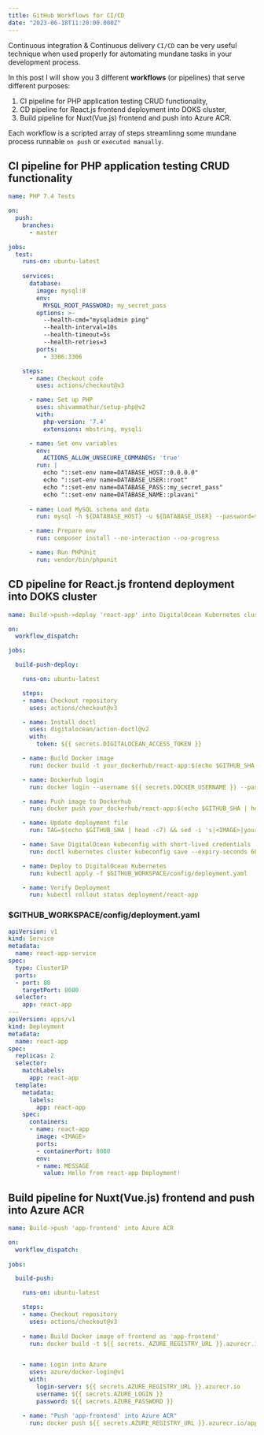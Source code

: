 ```yaml
---
title: GitHub Workflows for CI/CD
date: "2023-06-18T11:20:00.000Z"
---
```


Continuous integration & Continuous delivery `CI/CD` can be very useful technique when used properly for automating mundane tasks in your development process.

In this post I will show you 3 different **workflows** (or pipelines) that serve different purposes:
1. CI pipeline for PHP application testing CRUD functionality,
2. CD pipeline for React.js frontend deployment into DOKS cluster,
3. Build pipeline for Nuxt(Vue.js) frontend and push into Azure ACR.

Each workflow is a scripted array of steps streamlinng some mundane process runnable `on push` or `executed manually`.
## CI pipeline for PHP application testing CRUD functionality
```yaml
name: PHP 7.4 Tests

on:
  push:
    branches:
      - master

jobs:
  test:
    runs-on: ubuntu-latest
    
    services:
      database:
        image: mysql:8
        env:
          MYSQL_ROOT_PASSWORD: my_secret_pass
        options: >-
          --health-cmd="mysqladmin ping"
          --health-interval=10s
          --health-timeout=5s
          --health-retries=3
        ports:
          - 3306:3306

    steps:
      - name: Checkout code
        uses: actions/checkout@v3

      - name: Set up PHP
        uses: shivammathur/setup-php@v2
        with:
          php-version: '7.4'
          extensions: mbstring, mysqli

      - name: Set env variables
        env:
          ACTIONS_ALLOW_UNSECURE_COMMANDS: 'true'
        run: |
          echo "::set-env name=DATABASE_HOST::0.0.0.0"
          echo "::set-env name=DATABASE_USER::root"
          echo "::set-env name=DATABASE_PASS::my_secret_pass"
          echo "::set-env name=DATABASE_NAME::plavani"
      
      - name: Load MySQL schema and data
        run: mysql -h ${DATABASE_HOST} -u ${DATABASE_USER} --password=${DATABASE_PASS} < ./_db/1_create_proc_schema_init_data.sql

      - name: Prepare env
        run: composer install --no-interaction --no-progress

      - name: Run PHPUnit
        run: vendor/bin/phpunit
```  

## CD pipeline for React.js frontend deployment into DOKS cluster
```yaml
name: Build->push->deploy 'react-app' into DigitalOcean Kubernetes cluster

on:
  workflow_dispatch:

jobs:

  build-push-deploy:

    runs-on: ubuntu-latest

    steps:
    - name: Checkout repository
      uses: actions/checkout@v3

    - name: Install doctl
      uses: digitalocean/action-doctl@v2
      with:
        token: ${{ secrets.DIGITALOCEAN_ACCESS_TOKEN }}

    - name: Build Docker image
      run: docker build -t your_dockerhub/react-app:$(echo $GITHUB_SHA | head -c7) .

    - name: Dockerhub login
      run: docker login --username ${{ secrets.DOCKER_USERNAME }} --password ${{ secrets.DOCKER_PASSWORD }}

    - name: Push image to Dockerhub
      run: docker push your_dockerhub/react-app:$(echo $GITHUB_SHA | head -c7)

    - name: Update deployment file
      run: TAG=$(echo $GITHUB_SHA | head -c7) && sed -i 's|<IMAGE>|your_dockerhub/react-app:'${TAG}'|' $GITHUB_WORKSPACE/config/deployment.yaml

    - name: Save DigitalOcean kubeconfig with short-lived credentials
      run: doctl kubernetes cluster kubeconfig save --expiry-seconds 600 ${{ secrets.CLUSTER_NAME }}

    - name: Deploy to DigitalOcean Kubernetes
      run: kubectl apply -f $GITHUB_WORKSPACE/config/deployment.yaml

    - name: Verify Deployment
      run: kubectl rollout status deployment/react-app
```
### $GITHUB_WORKSPACE/config/deployment.yaml
```yaml
apiVersion: v1
kind: Service
metadata:
  name: react-app-service
spec:
  type: ClusterIP
  ports:
  - port: 80
    targetPort: 8080
  selector:
    app: react-app
---
apiVersion: apps/v1
kind: Deployment
metadata:
  name: react-app
spec:
  replicas: 2
  selector:
    matchLabels:
      app: react-app
  template:
    metadata:
      labels:
        app: react-app
    spec:
      containers:
      - name: react-app
        image: <IMAGE>
        ports:
        - containerPort: 8080
        env:
        - name: MESSAGE
          value: Hello from react-app Deployment!
```
## Build pipeline for Nuxt(Vue.js) frontend and push into Azure ACR
```yaml
name: Build->push 'app-frontend' into Azure ACR 

on:
  workflow_dispatch:
  
jobs:

  build-push:

    runs-on: ubuntu-latest

    steps:
    - name: Checkout repository
      uses: actions/checkout@v3
      
    - name: Build Docker image of frontend as 'app-frontend'
      run: docker build -t ${{ secrets._AZURE_REGISTRY_URL }}.azurecr.io/app-frontend:$(echo $GITHUB_SHA | head -c7) .


    - name: Login into Azure
      uses: azure/docker-login@v1
      with:
        login-server: ${{ secrets.AZURE_REGISTRY_URL }}.azurecr.io
        username: ${{ secrets.AZURE_LOGIN }}
        password: ${{ secrets.AZURE_PASSWORD }}

    - name: "Push 'app-frontend' into Azure ACR"
      run: docker push ${{ secrets.AZURE_REGISTRY_URL }}.azurecr.io/app-frontend:$(echo $GITHUB_SHA | head -c7)
```
